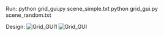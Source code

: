Run:
python grid_gui.py scene_simple.txt
python grid_gui.py scene_random.txt

Design:
![Grid_GUI1](https://github.com/user-attachments/assets/5d809800-47b3-4ae9-b885-7f1a39732e21)
![Grid_GUI](https://github.com/user-attachments/assets/e8ca2f35-d39e-4f73-a2db-b76f69e610d1)
